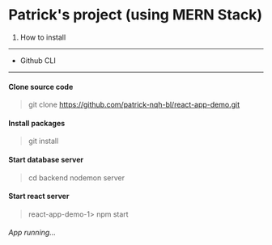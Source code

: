 # Patrick's project (using MERN Stack)
1. How to install
-------
* Github CLI
-------
#### Clone source code 
> git clone https://github.com/patrick-nqh-bl/react-app-demo.git
#### Install packages
> git install
#### Start database server
> cd backend 
> nodemon server
#### Start react server
> react-app-demo-1> npm start
###### App running...
